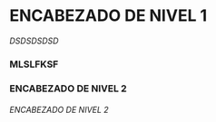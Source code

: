 # ENCABEZADO DE NIVEL 1

*DSDSDSDSD*

### MLSLFKSF

### ENCABEZADO DE NIVEL 2

###### *ENCABEZADO DE NIVEL 2*
